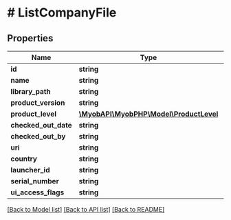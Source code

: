 # # ListCompanyFile

## Properties

Name | Type | Description | Notes
------------ | ------------- | ------------- | -------------
**id** | **string** |  | 
**name** | **string** |  | 
**library_path** | **string** |  | 
**product_version** | **string** |  | 
**product_level** | [**\MyobAPI\MyobPHP\Model\ProductLevel**](ProductLevel.md) |  | 
**checked_out_date** | **string** |  | 
**checked_out_by** | **string** |  | 
**uri** | **string** |  | 
**country** | **string** |  | 
**launcher_id** | **string** |  | 
**serial_number** | **string** |  | 
**ui_access_flags** | **string** |  | 

[[Back to Model list]](../../README.md#documentation-for-models) [[Back to API list]](../../README.md#documentation-for-api-endpoints) [[Back to README]](../../README.md)


